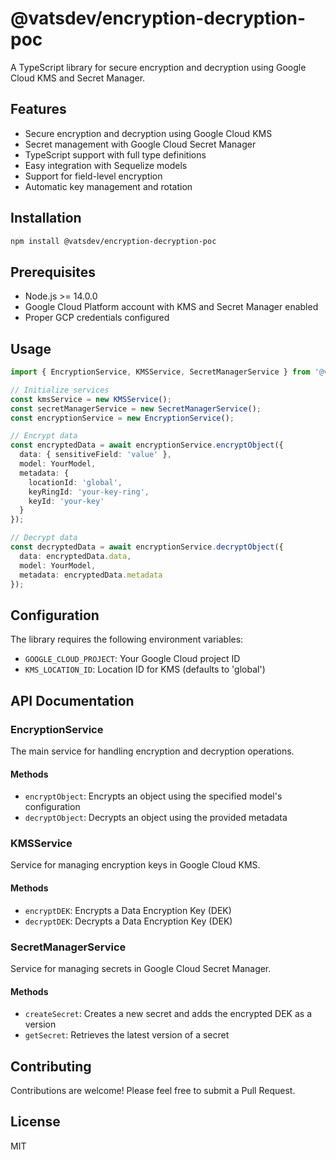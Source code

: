 # @vatsdev/encryption-decryption-poc

A TypeScript library for secure encryption and decryption using Google Cloud KMS and Secret Manager.

## Features

- Secure encryption and decryption using Google Cloud KMS
- Secret management with Google Cloud Secret Manager
- TypeScript support with full type definitions
- Easy integration with Sequelize models
- Support for field-level encryption
- Automatic key management and rotation

## Installation

```bash
npm install @vatsdev/encryption-decryption-poc
```

## Prerequisites

- Node.js >= 14.0.0
- Google Cloud Platform account with KMS and Secret Manager enabled
- Proper GCP credentials configured

## Usage

```typescript
import { EncryptionService, KMSService, SecretManagerService } from '@vatsdev/encryption-decryption-poc';

// Initialize services
const kmsService = new KMSService();
const secretManagerService = new SecretManagerService();
const encryptionService = new EncryptionService();

// Encrypt data
const encryptedData = await encryptionService.encryptObject({
  data: { sensitiveField: 'value' },
  model: YourModel,
  metadata: {
    locationId: 'global',
    keyRingId: 'your-key-ring',
    keyId: 'your-key'
  }
});

// Decrypt data
const decryptedData = await encryptionService.decryptObject({
  data: encryptedData.data,
  model: YourModel,
  metadata: encryptedData.metadata
});
```

## Configuration

The library requires the following environment variables:

- `GOOGLE_CLOUD_PROJECT`: Your Google Cloud project ID
- `KMS_LOCATION_ID`: Location ID for KMS (defaults to 'global')

## API Documentation

### EncryptionService

The main service for handling encryption and decryption operations.

#### Methods

- `encryptObject`: Encrypts an object using the specified model's configuration
- `decryptObject`: Decrypts an object using the provided metadata

### KMSService

Service for managing encryption keys in Google Cloud KMS.

#### Methods

- `encryptDEK`: Encrypts a Data Encryption Key (DEK)
- `decryptDEK`: Decrypts a Data Encryption Key (DEK)

### SecretManagerService

Service for managing secrets in Google Cloud Secret Manager.

#### Methods

- `createSecret`: Creates a new secret and adds the encrypted DEK as a version
- `getSecret`: Retrieves the latest version of a secret

## Contributing

Contributions are welcome! Please feel free to submit a Pull Request.

## License

MIT 
